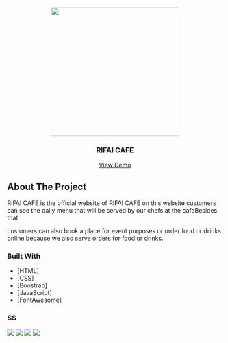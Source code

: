 <br />
<p align="center">
<div align="center">
  <img height="300" src="img/logo-1.png" />
</div>

<h3 align="center">RIFAI CAFE</h3>
<div align="center">
<a href="https://rifai-adventure.netlify.app/">View Demo</a>
</div>

<!-- ABOUT THE PROJECT -->
## About The Project

<p>RIFAI CAFE is the official website of RIFAI CAFE on this website customers can see the daily menu that will be served by our chefs at the cafeBesides that</p>
<p>customers can also book a place for event purposes or order food or drinks online because we also serve orders for food or drinks.</p>



### Built With

- [HTML]
- [CSS]
- [Boostrap]
- [JavaScript]
- [FontAwesome]

### SS

<img src="ss/home-page.png" />
<img src="ss/today-special.png" />
<img src="ss/menu.png" />
<img src="ss/contact-us.png" />